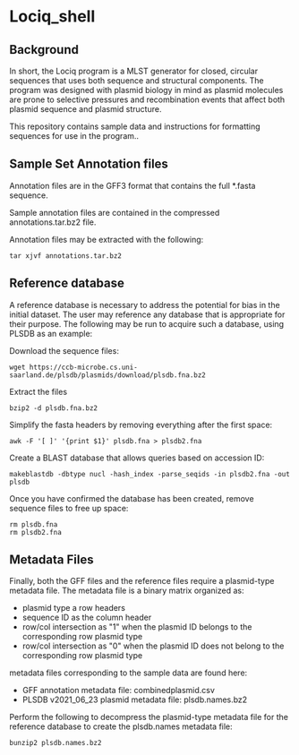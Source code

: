 # Lociq_shell

## Background

In short, the Lociq program is a MLST generator for closed, circular sequences that uses both sequence and structural components.  The program was designed with plasmid biology in mind as plasmid molecules are prone to selective pressures and recombination events that affect both plasmid sequence and plasmid structure.

This repository contains sample data and instructions for formatting sequences for use in the program..


## Sample Set Annotation files

Annotation files are in the GFF3 format that contains the full *.fasta sequence.

Sample annotation files are contained in the compressed annotations.tar.bz2 file.

Annotation files may be extracted with the following:
```
tar xjvf annotations.tar.bz2
```

## Reference database

A reference database is necessary to address the potential for bias in the initial dataset.  The user may reference any database that is appropriate for their purpose.
The following may be run to acquire such a database, using PLSDB as an example:

Download the sequence files:
```
wget https://ccb-microbe.cs.uni-saarland.de/plsdb/plasmids/download/plsdb.fna.bz2
```

Extract the files
```
bzip2 -d plsdb.fna.bz2
```

Simplify the fasta headers by removing everything after the first space:
```
awk -F '[ ]' '{print $1}' plsdb.fna > plsdb2.fna
```

Create a BLAST database that allows queries based on accession ID:
```
makeblastdb -dbtype nucl -hash_index -parse_seqids -in plsdb2.fna -out plsdb
```

Once you have confirmed the database has been created, remove sequence files to free up space:
```
rm plsdb.fna
rm plsdb2.fna
```

## Metadata Files

Finally, both the GFF files and the reference files require a plasmid-type metadata file.
The metadata file is a binary matrix organized as:
- plasmid type a row headers
- sequence ID as the column header
- row/col intersection as "1" when the plasmid ID belongs to the corresponding row plasmid type
- row/col intersection as "0" when the plasmid ID does not belong to the corresponding row plasmid type

metadata files corresponding to the sample data are found here:
- GFF annotation metadata file:  combinedplasmid.csv
- PLSDB v2021_06_23 plasmid metadata file: plsdb.names.bz2

Perform the following to decompress the plasmid-type metadata file for the reference database to create the plsdb.names metadata file:
```
bunzip2 plsdb.names.bz2
```
